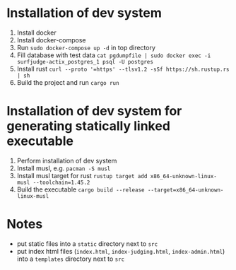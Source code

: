 # Installation of dev system
1. Install docker
2. Install docker-compose
3. Run `sudo docker-compose up -d` in top directory
4. Fill database with test data `cat pgdumpfile | sudo docker exec -i surfjudge-actix_postgres_1 psql -U postgres`
5. Install rust `curl --proto '=https' --tlsv1.2 -sSf https://sh.rustup.rs | sh`
6. Build the project and run `cargo run`

# Installation of dev system for generating statically linked executable
1. Perform installation of dev system
2. Install musl, e.g. `pacman -S musl`
3. Install musl target for rust `rustup target add x86_64-unknown-linux-musl --toolchain=1.45.2`
4. Build the executable `cargo build --release --target=x86_64-unknown-linux-musl`

# Notes
- put static files into a `static` directory next to `src`
- put index html files (`index.html`, `index-judging.html`, `index-admin.html`) into a `templates` directory next to `src`
